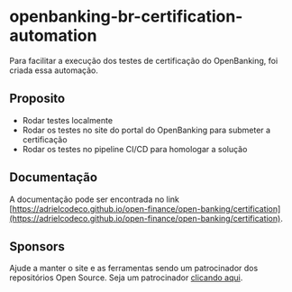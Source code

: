 # openbanking-br-certification-automation

Para facilitar a execução dos testes de certificação do OpenBanking, foi criada essa automação.

## Proposito

- Rodar testes localmente
- Rodar os testes no site do portal do OpenBanking para submeter a certificação
- Rodar os testes no pipeline CI/CD para homologar a solução

## Documentação

A documentação pode ser encontrada no link [https://adrielcodeco.github.io/open-finance/open-banking/certification](https://adrielcodeco.github.io/open-finance/open-banking/certification).

## Sponsors

Ajude a manter o site e as ferramentas sendo um patrocinador dos repositórios Open Source. Seja um patrocinador [clicando aqui](https://github.com/sponsors/adrielcodeco).
